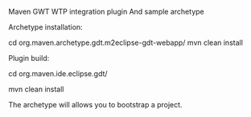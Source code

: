 Maven GWT WTP integration plugin
And sample archetype

Archetype installation:

cd org.maven.archetype.gdt.m2eclipse-gdt-webapp/
mvn clean install

Plugin build:

cd org.maven.ide.eclipse.gdt/

mvn clean install


The archetype will allows you to bootstrap a project.

